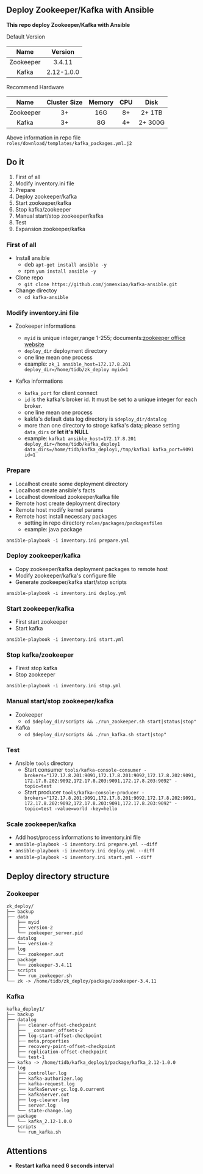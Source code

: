 ## Deploy Zookeeper/Kafka with Ansible
**This repo deploy Zookeeper/Kafka with Ansible**

Default Version

|Name|Version| 
|:---:|:---:|
|Zookeeper|3.4.11|
|Kafka|2.12-1.0.0|

Recommend Hardware

|Name|Cluster Size|Memory|CPU|Disk|
|:---:|:---:|:---:|:---:|:---:|
|Zookeeper|3+|16G|8+|2+ 1TB|
|Kafka|3+|8G|4+|2+ 300G|

Above information in repo file `roles/download/templates/kafka_packages.yml.j2`

Do it
------
1. First of all
2. Modify inventory.ini file
3. Prepare 
4. Deploy zookeeper/kafka
5. Start zookeeper/kafka
6. Stop  kafka/zookeeper
7. Manual start/stop zookeeper/kafka
8. Test
9. Expansion zookeeper/kafka


### First of all
- Install ansible
	- deb `apt-get install ansible -y`
	- rpm `yum install ansible -y`
- Clone repo
	- `git clone https://github.com/jomenxiao/kafka-ansible.git`
- Change directoy
	- `cd kafka-ansible`

### Modify inventory.ini file
- Zookeeper informations
	- `myid` is unique integer,range 1-255; documents:[zookeeper office website](http://zookeeper.apache.org/doc/current/zookeeperAdmin.html#sc_configuration)
	- `deploy_dir` deployment directory
	- one line mean one process
	- example: `zk_1 ansible_host=172.17.8.201  deploy_dir=/home/tidb/zk_deploy myid=1`

- Kafka informations
	- `kafka_port` for client connect 
	- `id` is the kafka's broker id. It must be set to a unique integer for each broker.
	- one line mean one process
	- kakfa's default data log directory is `$deploy_dir/datalog`
	- more than one directory to stroge kafka's data; please setting `data_dirs` or **let it's NULL**
	- example: `kafka1 ansible_host=172.17.8.201 deploy_dir=/home/tidb/kafka_deploy1 data_dirs=/home/tidb/kafka_deploy1,/tmp/kafka1 kafka_port=9091  id=1`
	
### Prepare 
- Localhost create some deployment directory
- Localhost create ansible's facts 
- Localhost download zookeeper/kafka file
- Remote host create deployment directory 
- Remote host modify kernel params
- Remote host install necessary packages
	- setting in repo directory `roles/packages/packagesfiles`
	- example: java package

`ansible-playbook -i inventory.ini prepare.yml`

### Deploy zookeeper/kafka
- Copy zookeeper/kafka deployment packages to remote host
- Modify zookeeper/kafka's configure file 
- Generate zookeeper/kafka start/stop scripts

`ansible-playbook -i inventory.ini deploy.yml`

### Start zookeeper/kafka
- First start zookeeper
- Start kafka
 
`ansible-playbook -i inventory.ini start.yml`

### Stop kafka/zookeeper
- Firest stop kafka
- Stop zookeeper
 
`ansible-playbook -i inventory.ini stop.yml`

### Manual start/stop zookeeper/kafka
- Zookeeper
	- `cd $deploy_dir/scripts && ./run_zookeeper.sh start|status|stop"`
- Kafka
	- `cd $deploy_dir/scripts && ./run_kafka.sh start|stop"`
	
### Test
- Ansible `tools` directory
	- Start consumer
	`tools/kafka-console-consumer -brokers="172.17.8.201:9091,172.17.8.201:9092,172.17.8.202:9091,172.17.8.202:9092,172.17.8.203:9091,172.17.8.203:9092" -topic=test`
	- Start producer
		`tools/kafka-console-producer -brokers="172.17.8.201:9091,172.17.8.201:9092,172.17.8.202:9091,172.17.8.202:9092,172.17.8.203:9091,172.17.8.203:9092" -topic=test -value=world -key=hello`
		
### Scale zookeeper/kafka
- Add host/process informations to inventory.ini file
- `ansible-playbook -i inventory.ini prepare.yml --diff`
- `ansible-playbook -i inventory.ini deploy.yml --diff`
- `ansible-playbook -i inventory.ini start.yml --diff`

Deploy directory structure
------
### Zookeeper
```
zk_deploy/
├── backup
├── data
│   ├── myid
│   ├── version-2
│   └── zookeeper_server.pid
├── datalog
│   └── version-2
├── log
│   └── zookeeper.out
├── package
│   └── zookeeper-3.4.11
├── scripts
│   └── run_zookeeper.sh
└── zk -> /home/tidb/zk_deploy/package/zookeeper-3.4.11
```

### Kafka
```
kafka_deploy1/
├── backup
├── datalog
│   ├── cleaner-offset-checkpoint
│   ├── __consumer_offsets-2
│   ├── log-start-offset-checkpoint
│   ├── meta.properties
│   ├── recovery-point-offset-checkpoint
│   ├── replication-offset-checkpoint
│   └── test-1
├── kafka -> /home/tidb/kafka_deploy1/package/kafka_2.12-1.0.0
├── log
│   ├── controller.log
│   ├── kafka-authorizer.log
│   ├── kafka-request.log
│   ├── kafkaServer-gc.log.0.current
│   ├── kafkaServer.out
│   ├── log-cleaner.log
│   ├── server.log
│   └── state-change.log
├── package
│   └── kafka_2.12-1.0.0
└── scripts
    └── run_kafka.sh
```

Attentions
------
- **Restart kafka need 6 seconds interval**
